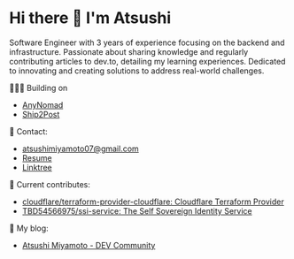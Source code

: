 # Hi there 🍣 I'm Atsushi

Software Engineer with 3 years of experience focusing on the backend and infrastructure. Passionate about sharing knowledge and regularly contributing articles to dev.to, detailing my learning experiences. Dedicated to innovating and creating solutions to address real-world challenges.

🧑🏻‍💻 Building on
- [AnyNomad](https://www.anynomad.xyz/)
- [Ship2Post](https://ship2post.framer.ai/)


📩 Contact:
- atsushimiyamoto07@gmail.com
- [Resume](https://resume.creddle.io/resume/bkhje2sa14q)
- [Linktree](https://linktr.ee/atsushiii)

🦄 Current contributes:
- [cloudflare/terraform-provider-cloudflare: Cloudflare Terraform Provider](https://github.com/cloudflare/terraform-provider-cloudflare)
- [TBD54566975/ssi-service: The Self Sovereign Identity Service](https://github.com/TBD54566975/ssi-service)

📝 My blog:
- [Atsushi Miyamoto - DEV Community](https://dev.to/atsushii)


